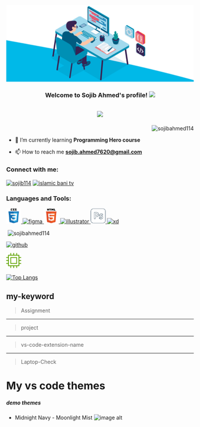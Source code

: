 [![MasterHead](00086-desk-anim-v0.3.gif)]()
<h3 align="center">
  Welcome to Sojib Ahmed's profile!
  <img src="https://media.giphy.com/media/hvRJCLFzcasrR4ia7z/giphy.gif" width="28">
</h3>


<!-- Typing SVG  - https://readme-typing-svg.herokuapp.com/demo/ 
leetcode: https://leetcard.jacoblin.cool/ -->
<h2 align="center">
  <a href="https://git.io/typing-svg"><img src="https://readme-typing-svg.herokuapp.com?lines=I+am+Sojib+Ahmed+safi;I+want+to+be+Programmer+in+future;I+am+learning+web+development;I+am+a+UI/UX+designer;I+am+a+student"></a>
  </h2>







<p align="right"> <img src="https://komarev.com/ghpvc/?username=sojibahmed114&label=Profile%20views&color=0e75b6&style=flat" alt="sojibahmed114" /> </p>

- 🌱 I’m currently learning **Programming Hero course**

- 📫 How to reach me **sojib.ahmed7620@gmail.com**

<h3 align="left">Connect with me:</h3>
<p align="left">
<a href="https://fb.com/sojib114" target="blank"><img align="center" src="https://raw.githubusercontent.com/rahuldkjain/github-profile-readme-generator/master/src/images/icons/Social/facebook.svg" alt="sojib114" height="30" width="40" /></a>
<a href="https://www.youtube.com/c/islamic bani tv" target="blank"><img align="center" src="https://raw.githubusercontent.com/rahuldkjain/github-profile-readme-generator/master/src/images/icons/Social/youtube.svg" alt="islamic bani tv" height="30" width="40" /></a>
</p>

<h3 align="left">Languages and Tools:</h3>
<p align="left"> <a href="https://www.w3schools.com/css/" target="_blank" rel="noreferrer"> <img src="https://raw.githubusercontent.com/devicons/devicon/master/icons/css3/css3-original-wordmark.svg" alt="css3" width="40" height="40"/> </a> <a href="https://www.figma.com/" target="_blank" rel="noreferrer"> <img src="https://www.vectorlogo.zone/logos/figma/figma-icon.svg" alt="figma" width="40" height="40"/> </a> <a href="https://www.w3.org/html/" target="_blank" rel="noreferrer"> <img src="https://raw.githubusercontent.com/devicons/devicon/master/icons/html5/html5-original-wordmark.svg" alt="html5" width="40" height="40"/> </a> <a href="https://www.adobe.com/in/products/illustrator.html" target="_blank" rel="noreferrer"> <img src="https://www.vectorlogo.zone/logos/adobe_illustrator/adobe_illustrator-icon.svg" alt="illustrator" width="40" height="40"/> </a> <a href="https://www.photoshop.com/en" target="_blank" rel="noreferrer"> <img src="https://raw.githubusercontent.com/devicons/devicon/master/icons/photoshop/photoshop-line.svg" alt="photoshop" width="40" height="40"/> </a> <a href="https://www.adobe.com/products/xd.html" target="_blank" rel="noreferrer"> <img src="https://cdn.worldvectorlogo.com/logos/adobe-xd.svg" alt="xd" width="40" height="40"/> </a> </p>

<p>&nbsp;<img align="center" src="https://github-readme-stats.vercel.app/api?username=sojibahmed114&show_icons=true&locale=en" alt="sojibahmed114" /></p>





[<img src='https://cdn.jsdelivr.net/npm/simple-icons@3.0.1/icons/github.svg' alt='github' height='40'>](https://github.com/SojibAhmed114)  

<a href='https://docs.github.com/en/developers'><img src='https://raw.githubusercontent.com/acervenky/animated-github-badges/master/assets/devbadge.gif' width='40' height='40'></a> 

[![Top Langs](https://github-readme-stats.vercel.app/api/top-langs/?username=SojibAhmed114)](https://github.com/anuraghazra/github-readme-stats)




<meta name="google-site-verification" content="BAwVIWj6cxEto2GfbFNBpP46mJ6u9xt_VnxmclX-Da0" />

## my-keyword
> Assignment
_____________________________________________________________________________________________________________________________________________________________________________________________________________________
> project
_____________________________________________________________________________________________________________________________________________________________________________________________________________________
> vs-code-extension-name
_____________________________________________________________________________________________________________________________________________________________________________________________________________________
> Laptop-Check


# My vs code themes
##### demo themes
- Midnight Navy - Moonlight Mist
![image alt](https://github.com/SojibAhmed114/midnight-navy-theme/blob/d914d1f49aa4cf661221b1b0627447fc31f2e197/themes.gif)

